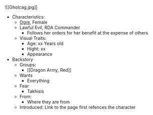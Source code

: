 ![[Gholcag.jpg]] 
- Characteristics:
	- [Ogre](https://www.dndbeyond.com/monsters/4904825-ogre), Female
	- Lawful Evil, RDA Commander
		- Follows her orders for her benefit at the expense of others
	- Visual Traits:
		- Age: xx Years old
		- Hight: xx
		- Appearance
- Backstory
	- Groups:
		- [[Dragon Army, Red]]
	- Wants
		- Everything
	- Fear
		- Takhisis
	- From:
		- Where they are from
	- Introduced: Link to the page first refences the character